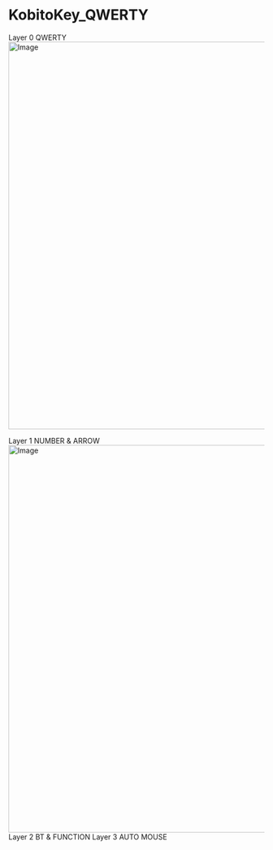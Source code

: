 # KobitoKey_QWERTY

Layer 0 QWERTY
<img width="1080" height="763" alt="Image" src="https://github.com/user-attachments/assets/a0d6bb3c-b6b7-4231-97a3-095e01a61387" />

Layer 1 NUMBER & ARROW
<img width="1080" height="763" alt="Image" src="https://github.com/user-attachments/assets/b868941c-1a31-4cd3-bfef-f122b9804795" />
Layer 2 BT & FUNCTION
Layer 3 AUTO MOUSE